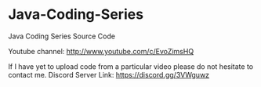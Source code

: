 # Java-Coding-Series
Java Coding Series Source Code

Youtube channel: 
http://www.youtube.com/c/EvoZimsHQ

If I have yet to upload code from a particular video please do not hesitate to contact me.
Discord Server Link: https://discord.gg/3VWguwz
